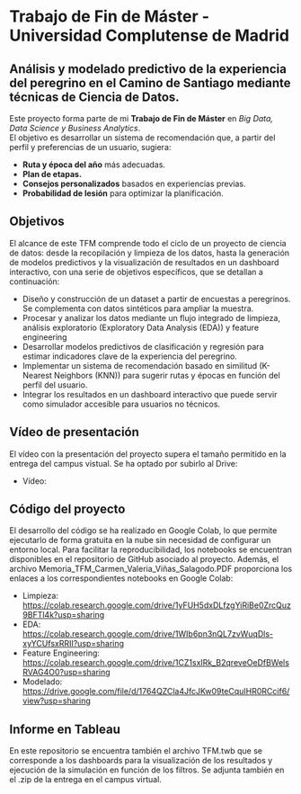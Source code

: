 # Trabajo de Fin de Máster - Universidad Complutense de Madrid


##  Análisis y modelado predictivo de la experiencia del peregrino en el Camino de Santiago mediante técnicas de Ciencia de Datos.
Este proyecto forma parte de mi **Trabajo de Fin de Máster** en *Big Data, Data Science y Business Analytics*.  
El objetivo es desarrollar un sistema de recomendación que, a partir del perfil y preferencias de un usuario, sugiera:
- **Ruta y época del año** más adecuadas.
- **Plan de etapas.**
- **Consejos personalizados** basados en experiencias previas.
- **Probabilidad de lesión** para optimizar la planificación.

## Objetivos
El alcance de este TFM comprende todo el ciclo de un proyecto de ciencia de datos: desde la recopilación y limpieza de los datos, hasta la generación de modelos predictivos y la visualización de resultados en un dashboard interactivo, con una serie de objetivos específicos, que se detallan a continuación:

-  Diseño y construcción de un dataset a partir de encuestas a peregrinos. Se complementa con datos sintéticos para ampliar la muestra.
-  Procesar y analizar los datos mediante un flujo integrado de limpieza, análisis exploratorio (Exploratory Data Analysis (EDA)) y feature engineering
-  Desarrollar modelos predictivos de clasificación y regresión para estimar indicadores clave de la experiencia del peregrino.
-  Implementar un sistema de recomendación basado en similitud (K-Nearest Neighbors (KNN)) para sugerir rutas y épocas en función del perfil del usuario.
-  Integrar los resultados en un dashboard interactivo que puede servir como simulador accesible para usuarios no técnicos.

## Vídeo de presentación
El vídeo con la presentación del proyecto supera el tamaño permitido en la entrega del campus vistual. Se ha optado por subirlo al Drive:
- Vídeo:

  
## Código del proyecto
El desarrollo del código se ha realizado en Google Colab, lo que permite ejecutarlo de forma gratuita en la nube sin necesidad de configurar un entorno local. Para facilitar la reproducibilidad, los notebooks se encuentran disponibles en el repositorio de GitHub asociado al proyecto. Además, el archivo Memoria_TFM_Carmen_Valeria_Viñas_Salagodo.PDF proporciona los enlaces a los correspondientes notebooks en Google Colab:
- Limpieza:  https://colab.research.google.com/drive/1yFUH5dxDLfzgYiRiBe0ZrcQuz9BFTl4k?usp=sharing
- EDA: https://colab.research.google.com/drive/1WIb6pn3nQL7zvWuqDls-xyYCUfsxRRII?usp=sharing
- Feature Engineering: https://colab.research.google.com/drive/1CZ1sxIRk_B2qreveOeDfBWelsRVAG4O0?usp=sharing
- Modelado: https://drive.google.com/file/d/1764QZCla4JfcJKw09teCquIHR0RCcif6/view?usp=sharing

## Informe en Tableau
En este repositorio se encuentra también el archivo TFM.twb que se corresponde a los dashboards para la visualización de los resultados y ejecución de la simulación en función de los filtros. Se adjunta también en el .zip de la entrega en el campus virtual.
